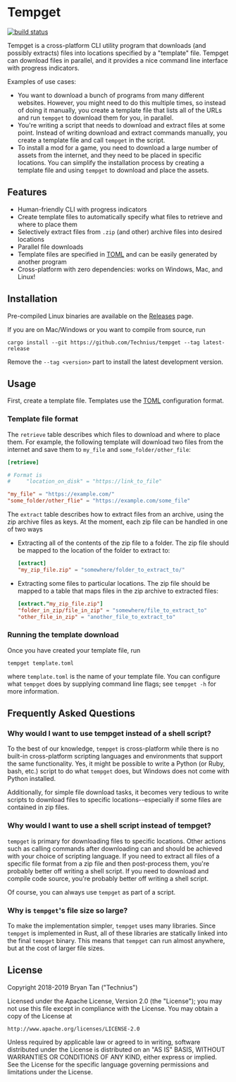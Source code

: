 # Tempget

[![build status][ci_badge]](https://circleci.com/gh/Technius/tempget/)

[ci_badge]: https://img.shields.io/circleci/project/github/Technius/tempget/master.svg

Tempget is a cross-platform CLI utility program that downloads (and possibly
extracts) files into locations specified by a "template" file. Tempget can
download files in parallel, and it provides a nice command line interface with
progress indicators.

Examples of use cases:

* You want to download a bunch of programs from many different websites.
  However, you might need to do this multiple times, so instead of doing it
  manually, you create a template file that lists all of the URLs and run
  `tempget` to download them for you, in parallel.
* You're writing a script that needs to download and extract files at some
  point. Instead of writing download and extract commands manually, you create a
  template file and call `tempget` in the script.
* To install a mod for a game, you need to download a large number of assets
  from the internet, and they need to be placed in specific locations. You can
  simplify the installation process by creating a template file and using
  `tempget` to download and place the assets.

## Features

* Human-friendly CLI with progress indicators
* Create template files to automatically specify what files to retrieve and
  where to place them
* Selectively extract files from `.zip` (and other) archive files into desired
  locations
* Parallel file downloads
* Template files are specified in [TOML][TOML] and can be easily generated by another
  program
* Cross-platform with zero dependencies: works on Windows, Mac, and Linux!

## Installation

Pre-compiled Linux binaries are available on the
[Releases](https://github.com/Technius/tempget/releases) page.

If you are on Mac/Windows or you want to compile from source, run

```plain
cargo install --git https://github.com/Technius/tempget --tag latest-release
```

Remove the `--tag <version>` part to install the latest development version.

## Usage

First, create a template file. Templates use the
[TOML][TOML] configuration format.

### Template file format

The `retrieve` table describes which files to download and where to place them.
For example, the following template will download two files from the internet
and save them to `my_file` and `some_folder/other_file`:

```toml
[retrieve]

# Format is
#     "location_on_disk" = "https://link_to_file"

"my_file" = "https://example.com/"
"some_folder/other_flie" = "https://example.com/some_file"
```

The `extract` table describes how to extract files from an archive, using the
zip archive files as keys. At the moment, each zip file can be handled in one of
two ways

* Extracting all of the contents of the zip file to a folder. The zip file
  should be mapped to the location of the folder to extract to:

  ```toml
  [extract]
  "my_zip_file.zip" = "somewhere/folder_to_extract_to/"
  ```
* Extracting some files to particular locations. The zip file should be mapped
  to a table that maps files in the zip archive to extracted files:
  
  ```toml
  [extract."my_zip_file.zip"]
  "folder_in_zip/file_in_zip" = "somewhere/file_to_extract_to"
  "other_file_in_zip" = "another_file_to_extract_to"
  ```
  
### Running the template download

Once you have created your template file, run

```plain
tempget template.toml
```

where `template.toml` is the name of your template file. You can configure what
`tempget` does by supplying command line flags; see `tempget -h` for more
information.

## Frequently Asked Questions

### Why would I want to use tempget instead of a shell script?

To the best of our knowledge, `tempget` is cross-platform while there is no
built-in cross-platform scripting languages and environments that support the
same functionality. Yes, it might be possible to write a Python (or Ruby, bash,
etc.) script to do what `tempget` does, but Windows does not come with Python
installed.

Additionally, for simple file download tasks, it becomes very tedious to write
scripts to download files to specific locations--especially if some files are
contained in zip files.

### Why would I want to use a shell script instead of tempget?

`tempget` is primary for downloading files to specific locations. Other actions
such as calling commands after downloading can and should be achieved with your
choice of scripting language. If you need to extract all files of a specific
file format from a zip file and then post-process them, you're probably better
off writing a shell script. If you need to download and compile code source,
you're probably better off writing a shell script.

Of course, you can always use `tempget` as part of a script.

### Why is `tempget`'s file size so large?

To make the implementation simpler, `tempget` uses many libraries. Since
`tempget` is implemented in Rust, all of these libraries are statically linked
into the final `tempget` binary. This means that `tempget` can run almost
anywhere, but at the cost of larger file sizes.

## License

Copyright 2018-2019 Bryan Tan ("Technius")

Licensed under the Apache License, Version 2.0 (the "License");
you may not use this file except in compliance with the License.
You may obtain a copy of the License at

    http://www.apache.org/licenses/LICENSE-2.0

Unless required by applicable law or agreed to in writing, software
distributed under the License is distributed on an "AS IS" BASIS,
WITHOUT WARRANTIES OR CONDITIONS OF ANY KIND, either express or implied.
See the License for the specific language governing permissions and
limitations under the License.

[TOML]: (https://github.com/toml-lang/toml)
